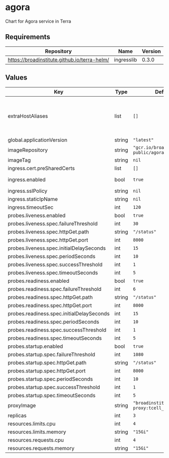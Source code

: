 # agora

Chart for Agora service in Terra

## Requirements

| Repository | Name | Version |
|------------|------|---------|
| https://broadinstitute.github.io/terra-helm/ | ingresslib | 0.3.0 |

## Values

| Key | Type | Default | Description |
|-----|------|---------|-------------|
| extraHostAliases | list | `[]` | An array of additional hostAliases to add to the pod. See https://kubernetes.io/docs/concepts/services-networking/add-entries-to-pod-etc-hosts-with-host-aliases/ Currently this is used for replicating host aliases for MongoDB in Terra's dev environment (https://github.com/broadinstitute/dsp-puppet/blob/ba64214a81cf2abd9e0c5c21dc0294d3837481ce/hieradata/c.broad-dsde-dev.internal.eyaml#L308) |
| global.applicationVersion | string | `"latest"` | What version of the agora application to deploy |
| imageRepository | string | `"gcr.io/broad-dsp-gcr-public/agora"` | Image repo to pull agora images from |
| imageTag | string | `nil` | Image tag to be used when deploying Pods @default global.applicationVersion |
| ingress.cert.preSharedCerts | list | `[]` | Array of pre-shared GCP SSL certificate names to associate with the Ingress |
| ingress.enabled | bool | `true` | Whether to create Ingress and associated Service, FrontendConfig and BackendConfig |
| ingress.sslPolicy | string | `nil` | Name of a GCP SSL policy to associate with the Ingress |
| ingress.staticIpName | string | `nil` | Required. Name of the static IP, allocated in GCP, to associate with the Ingress |
| ingress.timeoutSec | int | `120` | Load balancer backend timeout |
| probes.liveness.enabled | bool | `true` |  |
| probes.liveness.spec.failureThreshold | int | `30` |  |
| probes.liveness.spec.httpGet.path | string | `"/status"` |  |
| probes.liveness.spec.httpGet.port | int | `8000` |  |
| probes.liveness.spec.initialDelaySeconds | int | `15` |  |
| probes.liveness.spec.periodSeconds | int | `10` |  |
| probes.liveness.spec.successThreshold | int | `1` |  |
| probes.liveness.spec.timeoutSeconds | int | `5` |  |
| probes.readiness.enabled | bool | `true` |  |
| probes.readiness.spec.failureThreshold | int | `6` |  |
| probes.readiness.spec.httpGet.path | string | `"/status"` |  |
| probes.readiness.spec.httpGet.port | int | `8000` |  |
| probes.readiness.spec.initialDelaySeconds | int | `15` |  |
| probes.readiness.spec.periodSeconds | int | `10` |  |
| probes.readiness.spec.successThreshold | int | `1` |  |
| probes.readiness.spec.timeoutSeconds | int | `5` |  |
| probes.startup.enabled | bool | `true` |  |
| probes.startup.spec.failureThreshold | int | `1080` |  |
| probes.startup.spec.httpGet.path | string | `"/status"` |  |
| probes.startup.spec.httpGet.port | int | `8000` |  |
| probes.startup.spec.periodSeconds | int | `10` |  |
| probes.startup.spec.successThreshold | int | `1` |  |
| probes.startup.spec.timeoutSeconds | int | `5` |  |
| proxyImage | string | `"broadinstitute/openidc-proxy:tcell_3_1_0"` |  |
| replicas | int | `3` | Number of replicas for the deployment |
| resources.limits.cpu | int | `4` | Number of CPU units to limit the deployment to |
| resources.limits.memory | string | `"15Gi"` | Memory to limit the deployment to |
| resources.requests.cpu | int | `4` | Number of CPU units to request for the deployment |
| resources.requests.memory | string | `"15Gi"` | Memory to request for the deployment |
